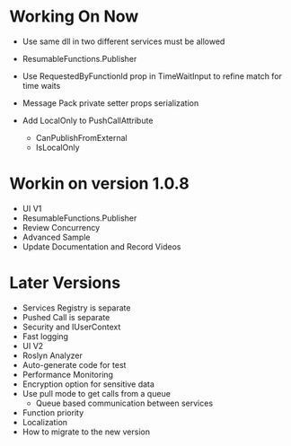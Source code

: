﻿# Working On Now
* Use same dll in two different services must be allowed
* ResumableFunctions.Publisher

* Use RequestedByFunctionId prop in TimeWaitInput to refine match for time waits
* Message Pack private setter props serialization
* Add LocalOnly to PushCallAttribute
	* CanPublishFromExternal
	* IsLocalOnly

# Workin on version 1.0.8
* UI V1
* ResumableFunctions.Publisher
* Review Concurrency
* Advanced Sample
* Update Documentation and Record Videos


# Later Versions
* Services Registry is separate
* Pushed Call is separate
* Security and IUserContext
* Fast logging
* UI V2
* Roslyn Analyzer
* Auto-generate code for test
* Performance Monitoring
* Encryption option for sensitive data
* Use pull mode to get calls from a queue
	* Queue based communication between services
* Function priority
* Localization
* How to migrate to the new version
